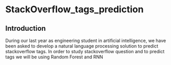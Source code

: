 # StackOverflow_tags_prediction
## Introduction
During our last year as engineering student in artificial intelligence, we have been asked to develop a natural language processing solution to predict stackoverflow tags.
In order to study stackoverflow question and  to predict tags we will be using Random Forest and RNN
